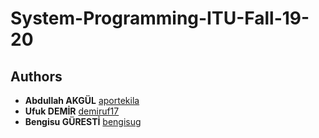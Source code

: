 # System-Programming-ITU-Fall-19-20

## Authors

* **Abdullah AKGÜL** [aportekila](https://github.com/aportekila)
* **Ufuk DEMİR** [demiruf17](https://github.com/demiruf17)
* **Bengisu GÜRESTİ** [bengisug](https://github.com/bengisug)
